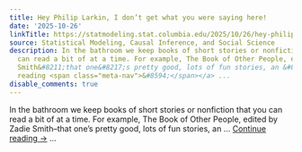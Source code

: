 ```yaml
---
title: Hey Philip Larkin, I don’t get what you were saying here!
date: '2025-10-26'
linkTitle: https://statmodeling.stat.columbia.edu/2025/10/26/hey-philip-larkin-i-dont-get-what-youre-saying-here/
source: Statistical Modeling, Causal Inference, and Social Science
description: In the bathroom we keep books of short stories or nonfiction that you
  can read a bit of at a time. For example, The Book of Other People, edited by Zadie
  Smith&#8211;that one&#8217;s pretty good, lots of fun stories, an &#8230; <a href="https://statmodeling.stat.columbia.edu/2025/10/26/hey-philip-larkin-i-dont-get-what-youre-saying-here/">Continue
  reading <span class="meta-nav">&#8594;</span></a> ...
disable_comments: true
---
```

In the bathroom we keep books of short stories or nonfiction that you can read a bit of at a time. For example, The Book of Other People, edited by Zadie Smith&#8211;that one&#8217;s pretty good, lots of fun stories, an &#8230; <a href="https://statmodeling.stat.columbia.edu/2025/10/26/hey-philip-larkin-i-dont-get-what-youre-saying-here/">Continue reading <span class="meta-nav">&#8594;</span></a> ...
